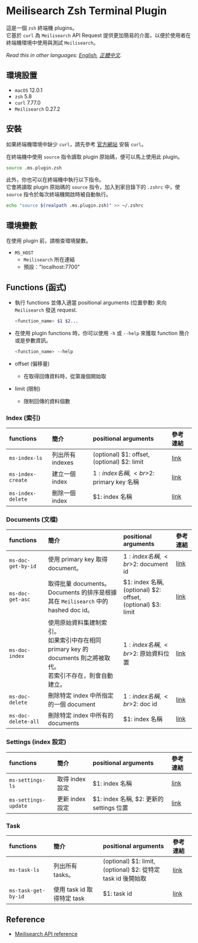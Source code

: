 # Meilisearch Zsh Terminal Plugin

這是一個 `zsh` 終端機 plugins。
<br>它基於 `curl` 為 `Meilisearch` API Request 提供更加簡易的介面，以便於使用者在終端機環境中使用與測試
`Meilisearch`。

*Read this in other languages: [English](README.md), [正體中文](README.zh.md).*

## 環境設置
- `macOS` 12.0.1
- `zsh` 5.8
- `curl` 7.77.0
- `Meilisearch` 0.27.2


## 安裝
如果終端機環境中缺少 `curl`，請先參考 [官方網站](https://curl.se/download.html) 安裝 `curl`。

在終端機中使用 `source` 指令讀取 plugin 原始碼，便可以馬上使用此 plugin。
```bash
source .ms.plugin.zsh
```

此外，你也可以在終端機中執行以下指令。
<br>它會將讀取 plugin 原始碼的 `source` 指令，加入到家目錄下的 `.zshrc` 中，使 `source` 指令於每次終端機開啟時被自動執行。
```bash
echo "source $(realpath .ms.plugin.zsh)" >> ~/.zshrc
```


## 環境變數
在使用 plugin 前，請檢查環境變數。
- `MS_HOST`
  - `Meilisearch` 所在連結
  - 預設："localhost:7700"


## Functions (函式)
- 執行 functions 並傳入適當 positional arguments (位置參數) 來向 `Meilisearch` 發送 request.
  ```bash
  <function_name> $1 $2...
  ```

- 在使用 plugin functions 時，你可以使用 `-h` 或 `--help` 來獲取 function 簡介或是參數資訊。
  ```bash
  <function_name> --help
  ```

- offset (偏移量)
  - 在取得回傳資料時，從第幾個開始取

- limit (限制)
  - 限制回傳的資料個數


### Index (索引)
| functions         | 簡介             | positional arguments                         | 參考連結                                                                         |
|:------------------|:-----------------|:---------------------------------------------|:---------------------------------------------------------------------------------|
| `ms-index-ls`     | 列出所有 indexes | (optional) $1: offset,<br>(optional) $2: limit | [link](https://docs.meilisearch.com/reference/api/indexes.html#list-all-indexes) |
| `ms-index-create` | 建立一個 index   | $1: index 名稱,<br>$2: primary key 名稱      | [link](https://docs.meilisearch.com/reference/api/indexes.html#create-an-index)  |
| `ms-index-delete` | 刪除一個 index   | $1: index 名稱                               | [link](https://docs.meilisearch.com/reference/api/indexes.html#delete-an-index)  |


### Documents (文檔)
| functions           | 簡介                                                                                                                   | positional arguments                                            | 參考連結                                                                                   |
|:--------------------|:-----------------------------------------------------------------------------------------------------------------------|:----------------------------------------------------------------|:-------------------------------------------------------------------------------------------|
| `ms-doc-get-by-id`  | 使用 primary key 取得 document。                                                                                       | $1: index 名稱,<br>$2: document id                              | [link](https://docs.meilisearch.com/reference/api/documents.html#get-one-document)         |
| `ms-doc-get-asc`    | 取得批量 documents。<br>Documents 的排序是根據其在 `Meilisearch` 中的 hashed doc id。                                  | $1: index 名稱,<br>(optional) $2: offset,<br>(optional) $3: limit | [link](https://docs.meilisearch.com/reference/api/documents.html#get-documents)            |
| `ms-doc-index`      | 使用原始資料集建制索引。<br>如果索引中存在相同 primary key 的 documents 則之將被取代。<br>若索引不存在，則會自動建立。 | $1: index 名稱,<br>$2: 原始資料位置                             | [link](https://docs.meilisearch.com/reference/api/documents.html#add-or-replace-documents) |
| `ms-doc-delete`     | 刪除特定 index 中所指定的一個 document                                                                                 | $1: index 名稱,<br>$2: doc id                                   | [link](https://docs.meilisearch.com/reference/api/documents.html#delete-one-document)      |
| `ms-doc-delete-all` | 刪除特定 index 中所有的 documents                                                                                      | $1: index 名稱                                                  | [link](https://docs.meilisearch.com/reference/api/documents.html#delete-all-documents)     |


### Settings (index 設定)
| functions            | 簡介            | positional arguments                     | 參考連結                                                                         |
|:---------------------|:----------------|:-----------------------------------------|:---------------------------------------------------------------------------------|
| `ms-settings-ls`     | 取得 index 設定 | $1: index 名稱                           | [link](https://docs.meilisearch.com/reference/api/settings.html#get-settings)    |
| `ms-settings-update` | 更新 index 設定 | $1: index 名稱, $2: 更新的 settings 位置 | [link](https://docs.meilisearch.com/reference/api/settings.html#update-settings) |


### Task
| functions           | 簡介                       | positional arguments                                            | 參考連結                                                                   |
|:--------------------|:---------------------------|:----------------------------------------------------------------|:---------------------------------------------------------------------------|
| `ms-task-ls`        | 列出所有 tasks。           | (optional) $1: limit,<br>(optional) $2: 從特定 task id 後開始取 | [link](https://docs.meilisearch.com/reference/api/tasks.html#get-tasks)    |
| `ms-task-get-by-id` | 使用 task id 取得特定 task | $1: task id                                                     | [link](https://docs.meilisearch.com/reference/api/tasks.html#get-one-task) |


## Reference
- [Meilisearch API reference](https://docs.meilisearch.com/reference/api/overview.html)

